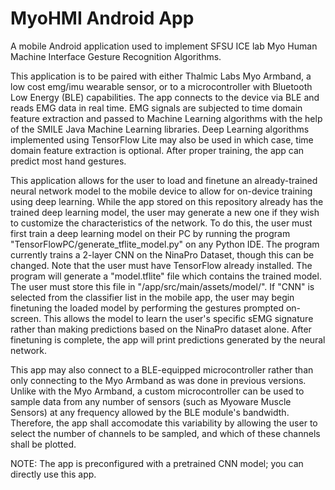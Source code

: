 # MyoHMI Android App
A mobile Android application used to implement SFSU ICE lab Myo Human Machine Interface Gesture Recognition Algorithms.

This application is to be paired with either Thalmic Labs Myo Armband, a low cost emg/imu wearable sensor, or to a microcontroller with Bluetooth Low Energy (BLE) capabilities. The app connects to the device via BLE and reads EMG data in real time. EMG signals are subjected to time domain feature extraction and passed to Machine Learning algorithms with the help of the SMILE Java Machine Learning libraries. Deep Learning algorithms implemented using TensorFlow Lite may also be used in which case, time domain feature extraction is optional. After proper training, the app can predict most hand gestures.

This application allows for the user to load and finetune an already-trained neural network model to the mobile device to allow for on-device training using deep learning. While the app stored on this repository already has the trained deep learning model, the user may generate a new one if they wish to customize the characteristics of the network. To do this, the user must first train a deep learning model on their PC by running the program "TensorFlowPC/generate_tflite_model.py" on any Python IDE. The program currently trains a 2-layer CNN on the NinaPro Dataset, though this can be changed. Note that the user must have TensorFlow already installed. The program will generate a "model.tflite" file which contains the trained model. The user must store this file in "/app/src/main/assets/model/". If "CNN" is selected from the classifier list in the mobile app, the user may begin finetuning the loaded model by performing the gestures prompted on-screen. This allows the model to learn the user's specific sEMG signature rather than making predictions based on the NinaPro dataset alone. After finetuning is complete, the app will print predictions generated by the neural network.

This app may also connect to a BLE-equipped microcontroller rather than only connecting to the Myo Armband as was done in previous versions. Unlike with the Myo Armband, a custom microcontroller can be used to sample data from any number of sensors (such as Myoware Muscle Sensors) at any frequency allowed by the BLE module's bandwidth. Therefore, the app shall accomodate this variability by allowing the user to select the number of channels to be sampled, and which of these channels shall be plotted.

NOTE: The app is preconfigured with a pretrained CNN model; you can directly use this app.